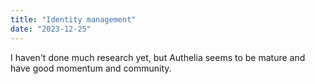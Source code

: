 ```yaml
---
title: "Identity management"
date: "2023-12-25"
---
```


I haven't done much research yet, but Authelia seems to be mature and have good momentum
and community.
